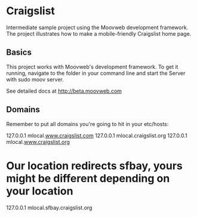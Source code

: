 # Craigslist
Intermediate sample project using the Moovweb development framework. The project illustrates how to make a mobile-friendly Craigslist home page.

## Basics
This project works with Moovweb's development framework. To get it running, navigate to the folder in your command line and start the Server with sudo moov server.

See detailed docs at http://beta.moovweb.com

## Domains
Remember to put all domains you're going to hit in your etc/hosts:

127.0.0.1   mlocal.www.craigslist.com
127.0.0.1   mlocal.craigslist.org
127.0.0.1   mlocal.www.craigslist.org

# Our location redirects sfbay, yours might be different depending on your location
127.0.0.1   mlocal.sfbay.craigslist.org 
